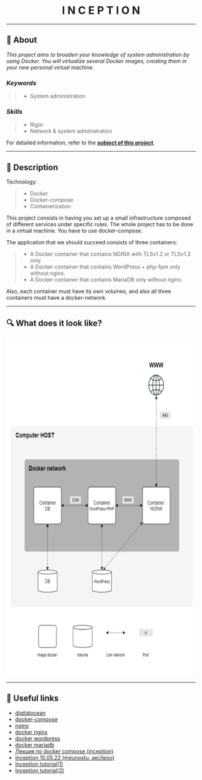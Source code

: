 <h1 align="center">
    I N C E P T I O N
</h1>

___

## :memo: **About**

_This project aims to broaden your knowledge of system administration by using Docker. You will virtualize several Docker images, creating them in your new personal virtual machine._

### *Keywords*  
> + System administration

### *Skills*
> + Rigor
> + Network & system administration

For detailed information, refer to the [**subject of this project**](https://github.com/CherdantsevIlya/Inception/blob/main/content/en.subject.pdf).

___

## 🚀 **Description**

Technology: 
> + Docker
> + Docker-compose
> + Containerization

This project consists in having you set up a small infrastructure composed of different services under specific rules. The whole project has to be done in a virtual machine. You have to use docker-compose.

The application that we should succeed consists of three containers:
> + A Docker container that contains NGINX with TLSv1.2 or TLSv1.3 only.
> + A Docker container that contains WordPress + php-fpm only without nginx.
> + A Docker container that contains MariaDB only without nginx.

Also, each container must have its own volumes, and also all three containers must have a docker-network.

___

## 🔍 **What does it look like?**

<p align="center">
    <img src="https://github.com/cherdantsevilya/Inception/blob/main/content/Screen%20Shot%202022-05-30%20at%206.25.25%20PM.png" width="720" height="900">
</p>

___

## 📌 **Useful links**

+ [digitalocean](https://www.digitalocean.com/)
+ [docker-compose](https://docs.docker.com/compose/)
+ [nginx](https://nginx.org/ru/)
+ [docker nginx](https://hub.docker.com/_/nginx)
+ [docker wordpress](https://hub.docker.com/_/wordpress)
+ [docker mariadb](https://hub.docker.com/_/mariadb)
+ [Лекция по docker compose (inception)](https://www.youtube.com/watch?v=RuTp0US9IgY)
+ [Inception 10.05.22 (meunostu, aeclipso)](https://www.youtube.com/watch?v=Veuv7MjaIKQ)
+ [Inception tutorial(1)](https://github.com/rbiodies/inception)
+ [Inception tutorial(2)](https://github.com/SavchenkoDV/inception_School21_Ecole42)
